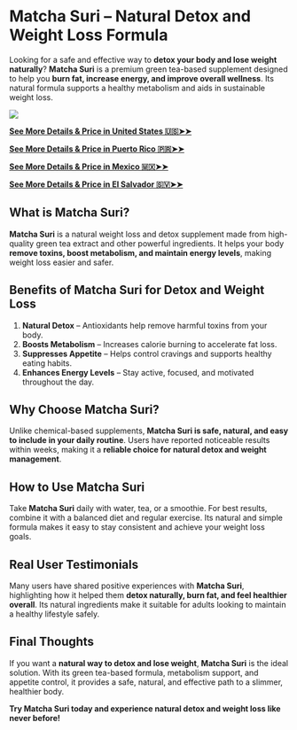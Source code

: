 # Matcha Suri – Natural Detox and Weight Loss Formula

Looking for a safe and effective way to **detox your body and lose weight naturally**? **Matcha Suri** is a premium green tea-based supplement designed to help you **burn fat, increase energy, and improve overall wellness**. Its natural formula supports a healthy metabolism and aids in sustainable weight loss.

![](https://i.imgur.com/thKScY7.png)

[**See More Details & Price in United States 🇺🇸➤➤**](https://uhfca64994uh.axdsz.pro/?target=-7EBNQCgQAAAezRwMD-JQABQEBEREKEQkKEQ1CEQ0SAAF_YWRjb21ibwEx&al=99802&ap=-1)

[**See More Details & Price in Puerto Rico 🇵🇷➤➤**](https://uhfca64994uh.axdsz.pro/?target=-7EBNQCgQAAAezRwMD-JQABQEBEREKEQkKEQ1CEQ0SAAF_YWRjb21ibwEx&al=99802&ap=-1)

[**See More Details & Price in Mexico 🇲🇽➤➤**](https://uhfca64994uh.axdsz.pro/?target=-7EBNQCgQAAAezRwMDBIQABQEBEREKEQkKEQ1CEQ0SAAF_YWRjb21ibwEx&al=91385&ap=-1)

[**See More Details & Price in El Salvador 🇸🇻➤➤**](https://uhfca64994uh.axdsz.pro/?target=-7EBNQCgQAAAezRwMDMIsABQEBEREKEQkKEQ1CEQ0SAAF_YWRjb21ibwEx&al=92430&ap=-1)


## What is Matcha Suri?

**Matcha Suri** is a natural weight loss and detox supplement made from high-quality green tea extract and other powerful ingredients. It helps your body **remove toxins, boost metabolism, and maintain energy levels**, making weight loss easier and safer.

## Benefits of Matcha Suri for Detox and Weight Loss

1. **Natural Detox** – Antioxidants help remove harmful toxins from your body.  
2. **Boosts Metabolism** – Increases calorie burning to accelerate fat loss.  
3. **Suppresses Appetite** – Helps control cravings and supports healthy eating habits.  
4. **Enhances Energy Levels** – Stay active, focused, and motivated throughout the day.

## Why Choose Matcha Suri?

Unlike chemical-based supplements, **Matcha Suri is safe, natural, and easy to include in your daily routine**. Users have reported noticeable results within weeks, making it a **reliable choice for natural detox and weight management**.

## How to Use Matcha Suri

Take **Matcha Suri** daily with water, tea, or a smoothie. For best results, combine it with a balanced diet and regular exercise. Its natural and simple formula makes it easy to stay consistent and achieve your weight loss goals.

## Real User Testimonials

Many users have shared positive experiences with **Matcha Suri**, highlighting how it helped them **detox naturally, burn fat, and feel healthier overall**. Its natural ingredients make it suitable for adults looking to maintain a healthy lifestyle safely.

## Final Thoughts

If you want a **natural way to detox and lose weight**, **Matcha Suri** is the ideal solution. With its green tea-based formula, metabolism support, and appetite control, it provides a safe, natural, and effective path to a slimmer, healthier body.

**Try Matcha Suri today and experience natural detox and weight loss like never before!**
